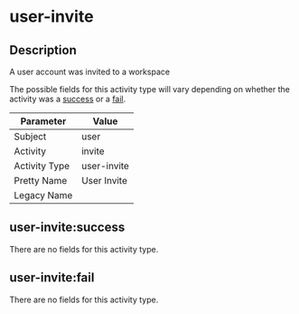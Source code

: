 user-invite
===========

Description
-----------
A user account was invited to a workspace

The possible fields for this activity type will vary depending on whether the activity was a [success](#user-invitesuccess) or a [fail](#user-invitefail).

| Parameter     | Value       |
| ------------- | ----------- |
| Subject       | user        |
| Activity      | invite      |
| Activity Type | user-invite |
| Pretty Name   | User Invite |
| Legacy Name   |             |

user-invite:success
-------------------

There are no fields for this activity type.


user-invite:fail
----------------

There are no fields for this activity type.
